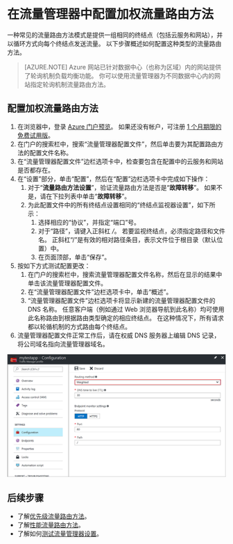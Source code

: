 <properties
    pageTitle="使用 Azure 流量管理器配置加权轮循机制流量路由方法 | Azure"
    description="本文介绍如何在流量管理器中使用轮循机制方法加载均衡流量"
    services="traffic-manager"
    documentationcenter=""
    author="kumudd"
    manager="timlt"
    editor=""
    translationtype="Human Translation" />
<tags
    ms.assetid="6dca6de1-18f7-4962-bd98-6055771fab22"
    ms.service="traffic-manager"
    ms.devlang="na"
    ms.topic="article"
    ms.tgt_pltfrm="na"
    ms.workload="infrastructure-services"
    ms.date="03/20/2017"
    wacn.date="05/02/2017"
    ms.author="kumud"
    ms.sourcegitcommit="78da854d58905bc82228bcbff1de0fcfbc12d5ac"
    ms.openlocfilehash="b3d0882c34e30cf0722a1b4ac056bcd3c2be9ea2"
    ms.lasthandoff="04/22/2017" />

# <a name="configure-the-weighted-traffic-routing-method-in-traffic-manager"></a>在流量管理器中配置加权流量路由方法

一种常见的流量路由方法模式是提供一组相同的终结点（包括云服务和网站），并以循环方式向每个终结点发送流量。 以下步骤概述如何配置这种类型的流量路由方法。

> [AZURE.NOTE]
> Azure 网站已针对数据中心（也称为区域）内的网站提供了轮询机制负载均衡功能。 你可以使用流量管理器为不同数据中心内的网站指定轮询机制流量路由方法。

## <a name="to-configure-the-weighted-traffic-routing-method"></a>配置加权流量路由方法

1. 在浏览器中，登录 [Azure 门户预览](http://portal.azure.cn)。 如果还没有帐户，可注册 [1 个月期限的免费试用版](/pricing/1rmb-trial/)。 
2. 在门户的搜索栏中，搜索“流量管理器配置文件”，然后单击要为其配置路由方法的配置文件名称。
3. 在“流量管理器配置文件”边栏选项卡中，检查要包含在配置中的云服务和网站是否都存在。
4. 在“设置”部分，单击“配置”，然后在“配置”边栏选项卡中完成如下操作：
    1. 对于“**流量路由方法设置**”，验证流量路由方法是否是“**故障转移**”。 如果不是，请在下拉列表中单击“**故障转移**”。
    2. 为此配置文件中的所有终结点设置相同的“终结点监视器设置”，如下所示：
        1. 选择相应的“协议”，并指定“端口”号。 
        2. 对于“路径”，请键入正斜杠 */*。 若要监视终结点，必须指定路径和文件名。 正斜杠“/”是有效的相对路径条目，表示文件位于根目录（默认位置）中。
        3. 在页面顶部，单击“保存”。
5. 按如下方式测试配置更改：
    1.    在门户的搜索栏中，搜索流量管理器配置文件名称，然后在显示的结果中单击该流量管理器配置文件。
    2.    在“流量管理器配置文件”边栏选项卡中，单击“概述”。
    3.    “流量管理器配置文件”边栏选项卡将显示新建的流量管理器配置文件的 DNS 名称。 任意客户端（例如通过 Web 浏览器导航到此名称）均可使用此名称路由到根据路由类型确定的相应终结点。 在这种情况下，所有请求都以轮循机制的方式路由每个终结点。
6. 流量管理器配置文件正常工作后，请在权威 DNS 服务器上编辑 DNS 记录，将公司域名指向流量管理器域名。

![使用流量管理器配置加权流量路由方法][1]

## <a name="next-steps"></a>后续步骤

- 了解[优先级流量路由方法](/documentation/articles/traffic-manager-configure-priority-routing-method/)。
- 了解[性能流量路由方法](/documentation/articles/traffic-manager-configure-performance-routing-method/)。
- 了解如何[测试流量管理器设置](/documentation/articles/traffic-manager-testing-settings/)。

<!--Image references-->
[1]: ./media/traffic-manager-weighted-routing-method/traffic-manager-weighted-routing-method.png